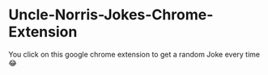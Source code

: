 # Uncle-Norris-Jokes-Chrome-Extension
You click on this google chrome extension to get a random Joke every time 😂
